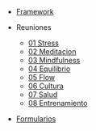 <!-- _navbar.md -->

* [Framework](/)
* Reuniones
  
  * [01 Stress](/templates/reunion-01-stress.md)
  * [02 Meditacion](/templates/reunion-02-meditacion.md)
  * [03 Mindfulness](/templates/reunion-03-mindfulness.md)
  * [04 Equilibrio](/templates/reunion-04-equilibrio.md)
  * [05 Flow](/templates/reunion-05-flow.md)
  * [06 Cultura](/templates/reunion-06-cultura.md)
  * [07 Salud](/templates/reunion-07-salud.md)
  * [08 Entrenamiento](/templates/reunion-08-entrenamiento.md)
* [Formularios](/templates/formularios.md)